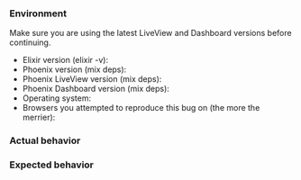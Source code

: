 ### Environment

Make sure you are using the latest LiveView and Dashboard versions before continuing.

* Elixir version (elixir -v):
* Phoenix version (mix deps):
* Phoenix LiveView version (mix deps):
* Phoenix Dashboard version (mix deps):
* Operating system:
* Browsers you attempted to reproduce this bug on (the more the merrier): 

### Actual behavior

<!--
Describe the actual behaviour. If you are seeing an error, include the full message and stacktrace. If you can provide a link to sample app that reproduces the behaviour, even better!
-->

### Expected behavior


